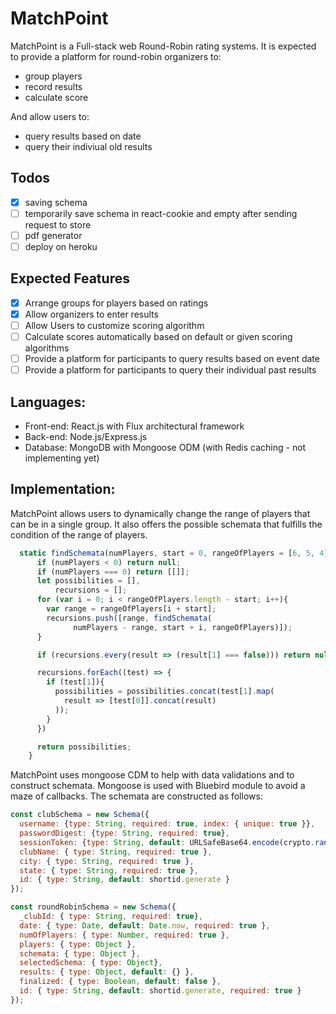 # MatchPoint
MatchPoint is a Full-stack web Round-Robin rating systems. It is expected to provide a platform for round-robin organizers to:
* group players
* record results
* calculate score

And allow users to:
* query results based on date
* query their indiviual old results
## Todos
 - [x] saving schema
 - [ ] temporarily save schema in react-cookie and empty after sending request to store
 - [ ] pdf generator
 - [ ] deploy on heroku

## Expected Features
 - [x] Arrange groups for players based on ratings
 - [x] Allow organizers to enter results
 - [ ] Allow Users to customize scoring algorithm
 - [ ] Calculate scores automatically based on default or given scoring algorithms
 - [ ] Provide a platform for participants to query results based on event date
 - [ ] Provide a platform for participants to query their individual past results

## Languages:
 - Front-end: React.js with Flux architectural framework
 - Back-end: Node.js/Express.js
 - Database: MongoDB with Mongoose ODM (with Redis caching - not implementing yet)
 

## Implementation:
MatchPoint allows users to dynamically change the range of players that can be in a single group. It also offers the possible schemata that fulfills the condition of the range of players.

      
```javascript
  static findSchemata(numPlayers, start = 0, rangeOfPlayers = [6, 5, 4]){
      if (numPlayers < 0) return null;
      if (numPlayers === 0) return [[]];
      let possibilities = [],
          recursions = [];
      for (var i = 0; i < rangeOfPlayers.length - start; i++){
        var range = rangeOfPlayers[i + start];
        recursions.push([range, findSchemata(
              numPlayers - range, start + i, rangeOfPlayers)]);
      }

      if (recursions.every(result => (result[1] === false))) return null;

      recursions.forEach((test) => {
        if (test[1]){
          possibilities = possibilities.concat(test[1].map( 
            result => [test[0]].concat(result)
          ));  
        }
      })

      return possibilities;
    }
```

MatchPoint uses mongoose CDM to help with data validations and to construct schemata. Mongoose is used with Bluebird module to avoid a maze of callbacks. The schemata are constructed as follows:

```javascript
const clubSchema = new Schema({
  username: {type: String, required: true, index: { unique: true }},
  passwordDigest: {type: String, required: true},
  sessionToken: {type: String, default: URLSafeBase64.encode(crypto.randomBytes(32))},
  clubName: { type: String, required: true },
  city: { type: String, required: true },
  state: { type: String, required: true },
  id: { type: String, default: shortid.generate }
});

const roundRobinSchema = new Schema({
  _clubId: { type: String, required: true},
  date: { type: Date, default: Date.now, required: true },
  numOfPlayers: { type: Number, required: true },
  players: { type: Object },
  schemata: { type: Object },
  selectedSchema: { type: Object},
  results: { type: Object, default: {} },
  finalized: { type: Boolean, default: false },
  id: { type: String, default: shortid.generate, required: true }
});

```

